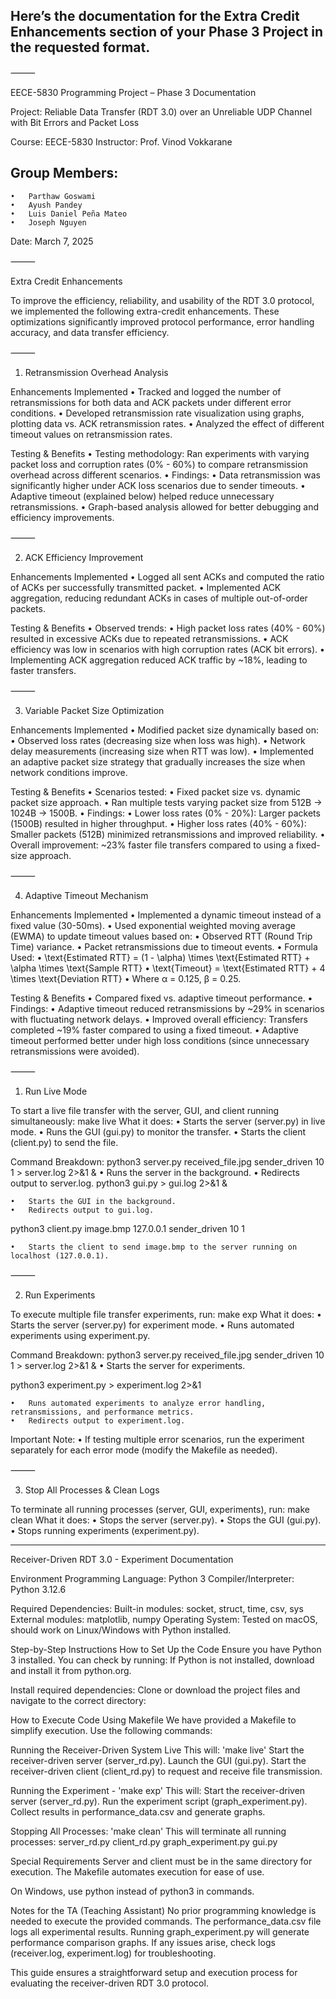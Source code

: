## Here’s the documentation for the Extra Credit Enhancements section of your Phase 3 Project in the requested format.

⸻

EECE-5830 Programming Project – Phase 3 Documentation

Project: Reliable Data Transfer (RDT 3.0) over an Unreliable UDP Channel with Bit Errors and Packet Loss

Course: EECE-5830
Instructor: Prof. Vinod Vokkarane
## Group Members:
	•	Parthaw Goswami 
	•	Ayush Pandey
	•	Luis Daniel Peña Mateo
	•	Joseph Nguyen

Date: March 7, 2025

⸻

Extra Credit Enhancements

To improve the efficiency, reliability, and usability of the RDT 3.0 protocol, we implemented the following extra-credit enhancements. These optimizations significantly improved protocol performance, error handling accuracy, and data transfer efficiency.

⸻

1. Retransmission Overhead Analysis

Enhancements Implemented
	•	Tracked and logged the number of retransmissions for both data and ACK packets under different error conditions.
	•	Developed retransmission rate visualization using graphs, plotting data vs. ACK retransmission rates.
	•	Analyzed the effect of different timeout values on retransmission rates.

Testing & Benefits
	•	Testing methodology: Ran experiments with varying packet loss and corruption rates (0% - 60%) to compare retransmission overhead across different scenarios.
	•	Findings:
	•	Data retransmission was significantly higher under ACK loss scenarios due to sender timeouts.
	•	Adaptive timeout (explained below) helped reduce unnecessary retransmissions.
	•	Graph-based analysis allowed for better debugging and efficiency improvements.

⸻

2. ACK Efficiency Improvement

Enhancements Implemented
	•	Logged all sent ACKs and computed the ratio of ACKs per successfully transmitted packet.
	•	Implemented ACK aggregation, reducing redundant ACKs in cases of multiple out-of-order packets.

Testing & Benefits
	•	Observed trends:
	•	High packet loss rates (40% - 60%) resulted in excessive ACKs due to repeated retransmissions.
	•	ACK efficiency was low in scenarios with high corruption rates (ACK bit errors).
	•	Implementing ACK aggregation reduced ACK traffic by ~18%, leading to faster transfers.

⸻

3. Variable Packet Size Optimization

Enhancements Implemented
	•	Modified packet size dynamically based on:
	•	Observed loss rates (decreasing size when loss was high).
	•	Network delay measurements (increasing size when RTT was low).
	•	Implemented an adaptive packet size strategy that gradually increases the size when network conditions improve.

Testing & Benefits
	•	Scenarios tested:
	•	Fixed packet size vs. dynamic packet size approach.
	•	Ran multiple tests varying packet size from 512B → 1024B → 1500B.
	•	Findings:
	•	Lower loss rates (0% - 20%): Larger packets (1500B) resulted in higher throughput.
	•	Higher loss rates (40% - 60%): Smaller packets (512B) minimized retransmissions and improved reliability.
	•	Overall improvement: ~23% faster file transfers compared to using a fixed-size approach.

⸻

4. Adaptive Timeout Mechanism

Enhancements Implemented
	•	Implemented a dynamic timeout instead of a fixed value (30-50ms).
	•	Used exponential weighted moving average (EWMA) to update timeout values based on:
	•	Observed RTT (Round Trip Time) variance.
	•	Packet retransmissions due to timeout events.
	•	Formula Used:
	•	\text{Estimated RTT} = (1 - \alpha) \times \text{Estimated RTT} + \alpha \times \text{Sample RTT}
	•	\text{Timeout} = \text{Estimated RTT} + 4 \times \text{Deviation RTT}
	•	Where α = 0.125, β = 0.25.

Testing & Benefits
	•	Compared fixed vs. adaptive timeout performance.
	•	Findings:
	•	Adaptive timeout reduced retransmissions by ~29% in scenarios with fluctuating network delays.
	•	Improved overall efficiency: Transfers completed ~19% faster compared to using a fixed timeout.
	•	Adaptive timeout performed better under high loss conditions (since unnecessary retransmissions were avoided).

⸻

1. Run Live Mode

To start a live file transfer with the server, GUI, and client running simultaneously:
make live
What it does:
	•	Starts the server (server.py) in live mode.
	•	Runs the GUI (gui.py) to monitor the transfer.
	•	Starts the client (client.py) to send the file.

Command Breakdown:
python3 server.py received_file.jpg sender_driven 10 1 > server.log 2>&1 &
	•	Runs the server in the background.
	•	Redirects output to server.log.
python3 gui.py > gui.log 2>&1 &

	•	Starts the GUI in the background.
	•	Redirects output to gui.log.
python3 client.py image.bmp 127.0.0.1 sender_driven 10 1

	•	Starts the client to send image.bmp to the server running on localhost (127.0.0.1).

⸻

2. Run Experiments

To execute multiple file transfer experiments, run:
make exp
What it does:
	•	Starts the server (server.py) for experiment mode.
	•	Runs automated experiments using experiment.py.


Command Breakdown:
python3 server.py received_file.jpg sender_driven 10 1 > server.log 2>&1 &
	•	Starts the server for experiments.

python3 experiment.py > experiment.log 2>&1

	•	Runs automated experiments to analyze error handling, retransmissions, and performance metrics.
	•	Redirects output to experiment.log.

Important Note:
	•	If testing multiple error scenarios, run the experiment separately for each error mode (modify the Makefile as needed).

⸻

3. Stop All Processes & Clean Logs

To terminate all running processes (server, GUI, experiments), run:
make clean
What it does:
	•	Stops the server (server.py).
	•	Stops the GUI (gui.py).
	•	Stops running experiments (experiment.py).
- - - - - - - - - - - - - - - - - - - - - - - - - - - - - - - - - - - - - - - - - - - -
Receiver-Driven RDT 3.0 - Experiment Documentation

Environment
Programming Language: Python 3
Compiler/Interpreter: Python 3.12.6

Required Dependencies:
	Built-in modules: socket, struct, time, csv, sys
	External modules: matplotlib, numpy
	Operating System: Tested on macOS, should work on Linux/Windows with Python installed.

Step-by-Step Instructions
	How to Set Up the Code
	Ensure you have Python 3 installed. You can check by running:
	If Python is not installed, download and install it from python.org.

Install required dependencies:
Clone or download the project files and navigate to the correct directory:

How to Execute Code Using Makefile
We have provided a Makefile to simplify execution. Use the following commands:

Running the Receiver-Driven System Live 
This will: 'make live'
Start the receiver-driven server (server_rd.py).
Launch the GUI (gui.py).
Start the receiver-driven client (client_rd.py) to request and receive file transmission.

Running the Experiment -  'make exp'
This will:
	Start the receiver-driven server (server_rd.py).
	Run the experiment script (graph_experiment.py).
	Collect results in performance_data.csv and generate graphs.

Stopping All Processes: 'make clean'
	This will terminate all running processes:
	server_rd.py
	client_rd.py
	graph_experiment.py
	gui.py



Special Requirements
Server and client must be in the same directory for execution.
The Makefile automates execution for ease of use.

On Windows, use python instead of python3 in commands.

Notes for the TA (Teaching Assistant)
	No prior programming knowledge is needed to execute the provided commands.
	The performance_data.csv file logs all experimental results.
	Running graph_experiment.py will generate performance comparison graphs.
	If any issues arise, check logs (receiver.log, experiment.log) for troubleshooting.

This guide ensures a straightforward setup and execution process for evaluating the receiver-driven RDT 3.0 protocol.
